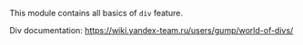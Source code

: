 This module contains all basics of `div` feature.

Div documentation: https://wiki.yandex-team.ru/users/gump/world-of-divs/